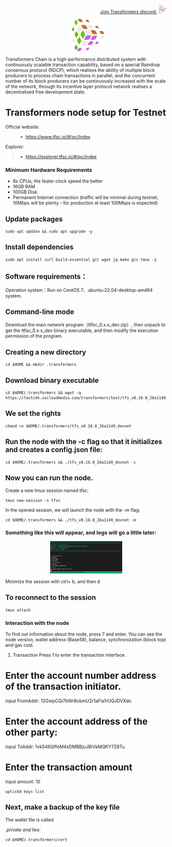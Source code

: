<p style="font-size:14px" align="right">
<a href="https://discord.gg/6PVYyQnRCy" target="_blank">Join Transformers discord <img src="https://github.com/Vitek7373/testnet_manual/blob/main/transformerslogo.png" width="30"/></a>
</p>

<p align="center">
  <img height="100" height="auto" src="https://github.com/Vitek7373/testnet_manual/blob/main/transformerslogo.png">
</p>

   Transformers Chain is a high-performance distributed system with continuously scalable transaction capability, based on a special Raindrop consensus protocol (RDCP), which realises the ability of multiple block producers to process chain transactions in parallel, and the concurrent number of its block producers can be continuously increased with the scale of the network, through its incentive layer protocol network realises a decentralised free development state.

#  Transformers node setup for Testnet

Official website:
>-  https://www.tfsc.io/#/pc/Index

Explorer:
>-  https://explorer.tfsc.io/#/pc/index



### Minimum Hardware Requirements
 - 8x CPUs; the faster clock speed the better
 - 16GB RAM
 - 100GB Disk
 - Permanent Internet connection (traffic will be minimal during testnet; 10Mbps will be plenty - for production at least 100Mbps is expected)

## Update packages
```
sudo apt update && sudo apt upgrade -y
```

## Install dependencies
```
sudo apt install curl build-essential git wget jq make gcc tmux -y
```
## Software requirements：
Operation system：Run on CentOS 7、ubuntu-22.04-desktop-amd64 system.

## Command-line mode
Download the main network program（ttfsc_0.x.x_dev.zip）, then unpack to get the ttfsc_0.x.x_dev binary executable, and then modify the execution permission of the program.

## Creating a new directory
```
cd $HOME && mkdir .transformers
```

## Download binary executable
```
cd $HOME/.transformers && wget -q https://fastcdn.uscloudmedia.com/transformers/test/tfs_v0.18.0_26a1149_devnet
```
## We set the rights

```
chmod +x $HOME/.transformers/tfs_v0.18.0_26a1149_devnet
```

## Run the node with the -c flag so that it initializes and creates a config.json file:
```
cd $HOME/.transformers && ./tfs_v0.18.0_26a1149_devnet -c
```

## Now you can run the node.

Create a new tmux session named tfsc:
```
tmux new-session -s tfsc
```

In the opened session, we will launch the node with the -m flag:
```
cd $HOME/.transformers && ./tfs_v0.18.0_26a1149_devnet -m
```

### Something like this will appear, and logs will go a little later:

<p align="center">
  <img height="100" height="auto" src="https://github.com/Vitek7373/testnet_manual/blob/main/Transformers/scrine1.png">
</p>

Minimize the session with ctrl+ b, and then d

## To reconnect to the session
```
tmux attach
```

### Interaction with the node
To find out information about the node, press 7 and enter. You can see the node version, wallet address (Base58), balance, synchronization (block top) and gas cost.

1. Transaction
Press 1 to enter the transaction interface.

# Enter the account number address of the transaction initiator.

input FromAddr: 12GwpCQi7bWr8cbmU2r1aFia1rUQJDVXdo

# Enter the account address of the other party:

input ToAddr: 1vkS46QffeM4sDMBBjuJBiVkMQKY7Z8Tu


# Enter the transaction amount
input amount: 10

```
uptickd keys list
```

## Next, make a backup of the key file
The wallet file is called <address>.private and lies:
```
cd $HOME/.transformers/cert
```

